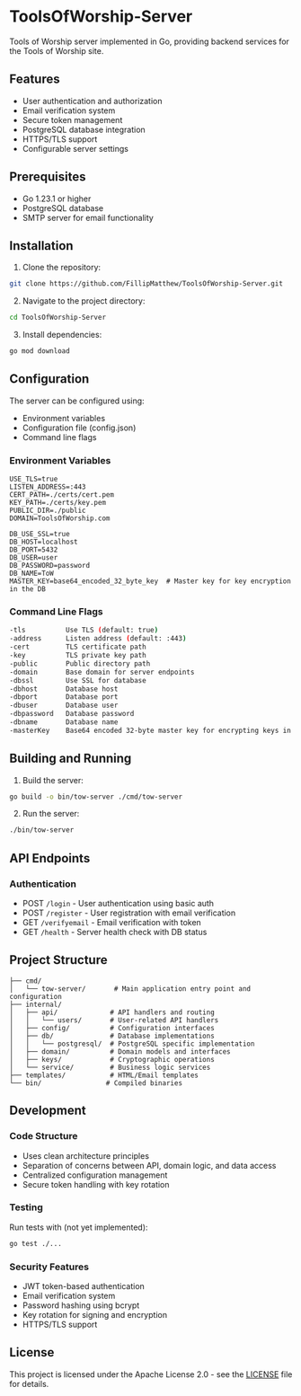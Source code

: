 # ToolsOfWorship-Server

Tools of Worship server implemented in Go, providing backend services for the Tools of Worship site.

## Features

- User authentication and authorization
- Email verification system
- Secure token management
- PostgreSQL database integration
- HTTPS/TLS support
- Configurable server settings

## Prerequisites

- Go 1.23.1 or higher
- PostgreSQL database
- SMTP server for email functionality

## Installation

1. Clone the repository:
```bash
git clone https://github.com/FillipMatthew/ToolsOfWorship-Server.git
```

2. Navigate to the project directory:
```bash
cd ToolsOfWorship-Server
```

3. Install dependencies:
```bash
go mod download
```

## Configuration

The server can be configured using:
- Environment variables
- Configuration file (config.json)
- Command line flags

### Environment Variables

```env
USE_TLS=true
LISTEN_ADDRESS=:443
CERT_PATH=./certs/cert.pem
KEY_PATH=./certs/key.pem
PUBLIC_DIR=./public
DOMAIN=ToolsOfWorship.com

DB_USE_SSL=true
DB_HOST=localhost
DB_PORT=5432
DB_USER=user
DB_PASSWORD=password
DB_NAME=ToW
MASTER_KEY=base64_encoded_32_byte_key  # Master key for key encryption in the DB
```

### Command Line Flags

```bash
-tls          Use TLS (default: true)
-address      Listen address (default: :443)
-cert         TLS certificate path
-key          TLS private key path
-public       Public directory path
-domain       Base domain for server endpoints
-dbssl        Use SSL for database
-dbhost       Database host
-dbport       Database port
-dbuser       Database user
-dbpassword   Database password
-dbname       Database name
-masterKey    Base64 encoded 32-byte master key for encrypting keys in the DB
```

## Building and Running

1. Build the server:
```bash
go build -o bin/tow-server ./cmd/tow-server
```

2. Run the server:
```bash
./bin/tow-server
```

## API Endpoints

### Authentication

- POST `/login` - User authentication using basic auth
- POST `/register` - User registration with email verification
- GET `/verifyemail` - Email verification with token
- GET `/health` - Server health check with DB status

## Project Structure

```
├── cmd/
│   └── tow-server/       # Main application entry point and configuration
├── internal/
│   ├── api/             # API handlers and routing
│   │   └── users/       # User-related API handlers
│   ├── config/          # Configuration interfaces
│   ├── db/              # Database implementations
│   │   └── postgresql/  # PostgreSQL specific implementation
│   ├── domain/          # Domain models and interfaces
│   ├── keys/            # Cryptographic operations
│   └── service/         # Business logic services
├── templates/           # HTML/Email templates
└── bin/                # Compiled binaries
```

## Development

### Code Structure

- Uses clean architecture principles
- Separation of concerns between API, domain logic, and data access
- Centralized configuration management
- Secure token handling with key rotation

### Testing

Run tests with (not yet implemented):
```bash
go test ./...
```

### Security Features

- JWT token-based authentication
- Email verification system
- Password hashing using bcrypt
- Key rotation for signing and encryption
- HTTPS/TLS support

## License

This project is licensed under the Apache License 2.0 - see the [LICENSE](LICENSE) file for details.
